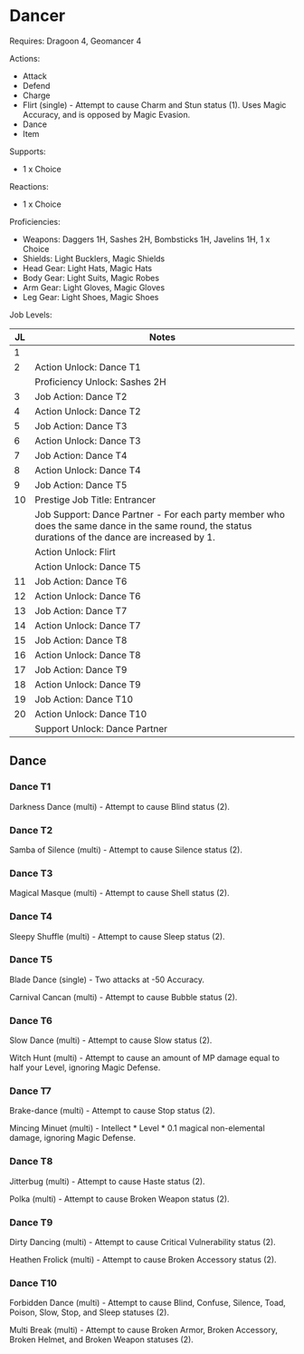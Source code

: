 # Dancer

Requires: Dragoon 4, Geomancer 4

Actions:

- Attack
- Defend
- Charge
- Flirt (single) - Attempt to cause Charm and Stun status (1). Uses Magic Accuracy, and is opposed by Magic Evasion.
- Dance
- Item

Supports:

- 1 x Choice

Reactions:

- 1 x Choice

Proficiencies:

- Weapons: Daggers 1H, Sashes 2H, Bombsticks 1H, Javelins 1H, 1 x Choice
- Shields: Light Bucklers, Magic Shields
- Head Gear: Light Hats, Magic Hats
- Body Gear: Light Suits, Magic Robes
- Arm Gear: Light Gloves, Magic Gloves
- Leg Gear: Light Shoes, Magic Shoes

Job Levels:

| JL | Notes |
| --- | --- |
| 1 | 
| 2 | Action Unlock: Dance T1
|   | Proficiency Unlock: Sashes 2H
| 3 | Job Action: Dance T2
| 4 | Action Unlock: Dance T2
| 5 | Job Action: Dance T3
| 6 | Action Unlock: Dance T3
| 7 | Job Action: Dance T4
| 8 | Action Unlock: Dance T4
| 9 | Job Action: Dance T5
| 10 | Prestige Job Title: Entrancer
|    | Job Support: Dance Partner - For each party member who does the same dance in the same round, the status durations of the dance are increased by 1.
|    | Action Unlock: Flirt
|    | Action Unlock: Dance T5
| 11 | Job Action: Dance T6
| 12 | Action Unlock: Dance T6
| 13 | Job Action: Dance T7
| 14 | Action Unlock: Dance T7
| 15 | Job Action: Dance T8
| 16 | Action Unlock: Dance T8
| 17 | Job Action: Dance T9
| 18 | Action Unlock: Dance T9
| 19 | Job Action: Dance T10
| 20 | Action Unlock: Dance T10
|    | Support Unlock: Dance Partner

## Dance

### Dance T1

Darkness Dance (multi) - Attempt to cause Blind status (2).

### Dance T2

Samba of Silence (multi) - Attempt to cause Silence status (2).

### Dance T3

Magical Masque (multi) - Attempt to cause Shell status (2).

### Dance T4

Sleepy Shuffle (multi) - Attempt to cause Sleep status (2).

### Dance T5

Blade Dance (single) - Two attacks at -50 Accuracy.

Carnival Cancan (multi) - Attempt to cause Bubble status (2).

### Dance T6

Slow Dance (multi) - Attempt to cause Slow status (2).

Witch Hunt (multi) - Attempt to cause an amount of MP damage equal to half your Level, ignoring Magic Defense.

### Dance T7

Brake-dance (multi) - Attempt to cause Stop status (2).

Mincing Minuet (multi) - Intellect * Level * 0.1 magical non-elemental damage, ignoring Magic Defense.

### Dance T8

Jitterbug (multi) - Attempt to cause Haste status (2).

Polka (multi) - Attempt to cause Broken Weapon status (2).

### Dance T9

Dirty Dancing (multi) - Attempt to cause Critical Vulnerability status (2).

Heathen Frolick (multi) - Attempt to cause Broken Accessory status (2).

### Dance T10

Forbidden Dance (multi) - Attempt to cause Blind, Confuse, Silence, Toad, Poison, Slow, Stop, and Sleep statuses (2).

Multi Break (multi) - Attempt to cause Broken Armor, Broken Accessory, Broken Helmet, and Broken Weapon statuses (2).
